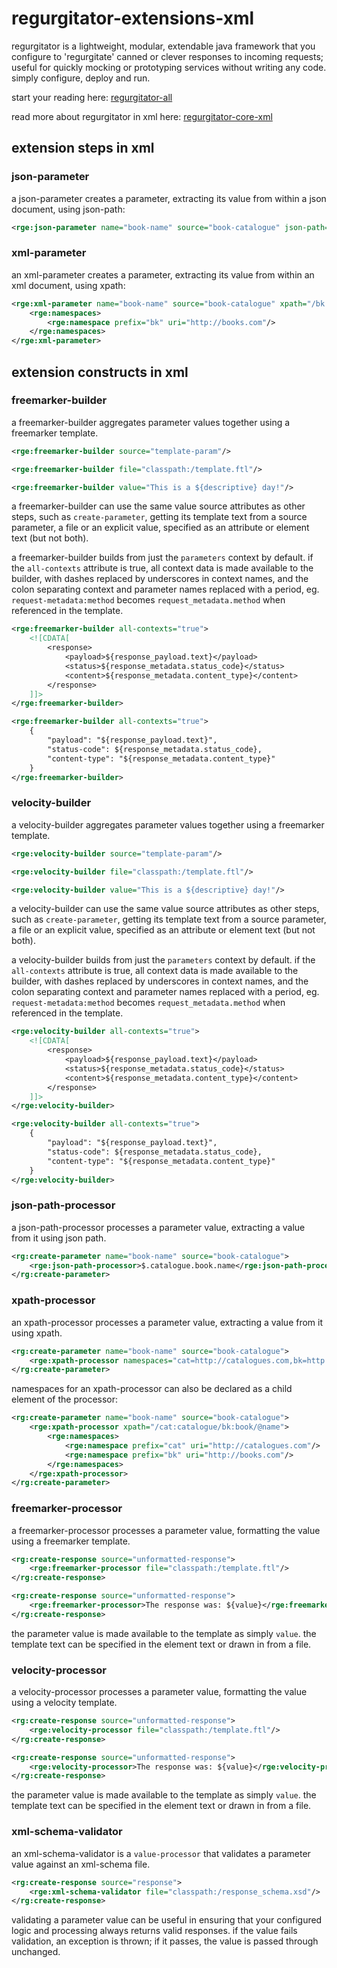 # regurgitator-extensions-xml

regurgitator is a lightweight, modular, extendable java framework that you configure to 'regurgitate' canned or clever responses to incoming requests; useful for quickly mocking or prototyping services without writing any code. simply configure, deploy and run.

start your reading here: [regurgitator-all](https://talmeym.github.io/regurgitator-all#regurgitator)

read more about regurgitator in xml here: [regurgitator-core-xml](https://talmeym.github.io/regurgitator-core-xml#xml-configuration-of-regurgitator)

## extension steps in xml

### json-parameter

a json-parameter creates a parameter, extracting its value from within a json document, using json-path:

```xml
<rge:json-parameter name="book-name" source="book-catalogue" json-path="$.catalogue.book.name"/>
```

### xml-parameter

an xml-parameter creates a parameter, extracting its value from within an xml document, using xpath:

```xml
<rge:xml-parameter name="book-name" source="book-catalogue" xpath="/bk:catalogue/bk:book/bk:name">
    <rge:namespaces>
        <rge:namespace prefix="bk" uri="http://books.com"/>
    </rge:namespaces>
</rge:xml-parameter>
```

## extension constructs in xml

### freemarker-builder 

a freemarker-builder aggregates parameter values together using a freemarker template.

```xml
<rge:freemarker-builder source="template-param"/>

<rge:freemarker-builder file="classpath:/template.ftl"/>

<rge:freemarker-builder value="This is a ${descriptive} day!"/>
```

a freemarker-builder can use the same value source attributes as other steps, such as ``create-parameter``, getting its template text from a source parameter, a file or an explicit value, specified as an attribute or element text (but not both).

a freemarker-builder builds from just the ``parameters`` context by default. if the ``all-contexts`` attribute is true, all context data is made available to the builder, with dashes replaced by underscores in context names, and the colon separating context and parameter names replaced with a period, eg. ``request-metadata:method`` becomes ``request_metadata.method`` when referenced in the template.

```xml
<rge:freemarker-builder all-contexts="true">
    <![CDATA[
        <response>
            <payload>${response_payload.text}</payload>
            <status>${response_metadata.status_code}</status>
            <content>${response_metadata.content_type}</content>
        </response>
    ]]>
</rge:freemarker-builder>

<rge:freemarker-builder all-contexts="true">
    {
        "payload": "${response_payload.text}",
        "status-code": ${response_metadata.status_code},
        "content-type": "${response_metadata.content_type}"
    }
</rge:freemarker-builder>
```

### velocity-builder

a velocity-builder aggregates parameter values together using a freemarker template.

```xml
<rge:velocity-builder source="template-param"/>

<rge:velocity-builder file="classpath:/template.ftl"/>

<rge:velocity-builder value="This is a ${descriptive} day!"/>
```

a velocity-builder can use the same value source attributes as other steps, such as ``create-parameter``, getting its template text from a source parameter, a file or an explicit value, specified as an attribute or element text (but not both).

a velocity-builder builds from just the ``parameters`` context by default. if the ``all-contexts`` attribute is true, all context data is made available to the builder, with dashes replaced by underscores in context names, and the colon separating context and parameter names replaced with a period, eg. ``request-metadata:method`` becomes ``request_metadata.method`` when referenced in the template.

```xml
<rge:velocity-builder all-contexts="true">
    <![CDATA[
        <response>
            <payload>${response_payload.text}</payload>
            <status>${response_metadata.status_code}</status>
            <content>${response_metadata.content_type}</content>
        </response>
    ]]>
</rge:velocity-builder>

<rge:velocity-builder all-contexts="true">
    {
        "payload": "${response_payload.text}",
        "status-code": ${response_metadata.status_code},
        "content-type": "${response_metadata.content_type}"
    }
</rge:velocity-builder>
```

### json-path-processor

a json-path-processor processes a parameter value, extracting a value from it using json path.

```xml
<rg:create-parameter name="book-name" source="book-catalogue">
    <rge:json-path-processor>$.catalogue.book.name</rge:json-path-processor>
</rg:create-parameter>
```

### xpath-processor

an xpath-processor processes a parameter value, extracting a value from it using xpath.

```xml
<rg:create-parameter name="book-name" source="book-catalogue">
    <rge:xpath-processor namespaces="cat=http://catalogues.com,bk=http://books.com" xpath="/cat:catalogue/bk:book/@name"/>
</rg:create-parameter>
```

namespaces for an xpath-processor can also be declared as a child element of the processor:

```xml
<rg:create-parameter name="book-name" source="book-catalogue">
    <rge:xpath-processor xpath="/cat:catalogue/bk:book/@name">
        <rge:namespaces>
            <rge:namespace prefix="cat" uri="http://catalogues.com"/>
            <rge:namespace prefix="bk" uri="http://books.com"/>
        </rge:namespaces>
    </rge:xpath-processor>
</rg:create-parameter>
```

### freemarker-processor

a freemarker-processor processes a parameter value, formatting the value using a freemarker template.

```xml
<rg:create-response source="unformatted-response">
    <rge:freemarker-processor file="classpath:/template.ftl"/>
</rg:create-response>

<rg:create-response source="unformatted-response">
    <rge:freemarker-processor>The response was: ${value}</rge:freemarker-processor>
</rg:create-response>
```

the parameter value is made available to the template as simply ``value``. the template text can be specified in the element text or drawn in from a file.

### velocity-processor

a velocity-processor processes a parameter value, formatting the value using a velocity template.

```xml
<rg:create-response source="unformatted-response">
    <rge:velocity-processor file="classpath:/template.ftl"/>
</rg:create-response>

<rg:create-response source="unformatted-response">
    <rge:velocity-processor>The response was: ${value}</rge:velocity-processor>
</rg:create-response>
```

the parameter value is made available to the template as simply ``value``. the template text can be specified in the element text or drawn in from a file.

### xml-schema-validator

an xml-schema-validator is a ``value-processor`` that validates a parameter value against an xml-schema file.

```xml
<rg:create-response source="response">
    <rge:xml-schema-validator file="classpath:/response_schema.xsd"/>
</rg:create-response>
```

validating a parameter value can be useful in ensuring that your configured logic and processing always returns valid responses. if the value fails validation, an exception is thrown; if it passes, the value is passed through unchanged.
